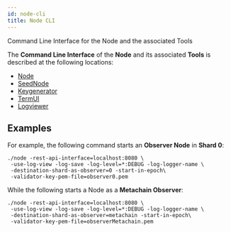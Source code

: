 ```yaml
---
id: node-cli
title: Node CLI
---
```


Command Line Interface for the Node and the associated Tools

The **Command Line Interface** of the **Node** and its associated **Tools** is described at the following locations:

- [Node](https://github.com/multiversx/mx-chain-go/blob/master/cmd/node/CLI.md)
- [SeedNode](https://github.com/multiversx/mx-chain-go/blob/master/cmd/seednode/CLI.md)
- [Keygenerator](https://github.com/multiversx/mx-chain-go/blob/master/cmd/keygenerator/CLI.md)
- [TermUI](https://github.com/multiversx/mx-chain-go/blob/master/cmd/termui/CLI.md)
- [Logviewer](https://github.com/multiversx/mx-chain-go/blob/master/cmd/logviewer/CLI.md)

[comment]: # (mx-context-auto)

## **Examples**

For example, the following command starts an **Observer Node** in **Shard 0**:

```
./node -rest-api-interface=localhost:8080 \
 -use-log-view -log-save -log-level=*:DEBUG -log-logger-name \
 -destination-shard-as-observer=0 -start-in-epoch\
 -validator-key-pem-file=observer0.pem
```

While the following starts a Node as a **Metachain Observer**:

```
./node -rest-api-interface=localhost:8080 \
 -use-log-view -log-save -log-level=*:DEBUG -log-logger-name \
 -destination-shard-as-observer=metachain -start-in-epoch\
 -validator-key-pem-file=observerMetachain.pem
```
